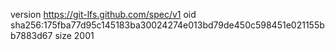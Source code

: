 version https://git-lfs.github.com/spec/v1
oid sha256:175fba77d95c145183ba30024274e013bd79de450c598451e021155bb7883d67
size 2001
